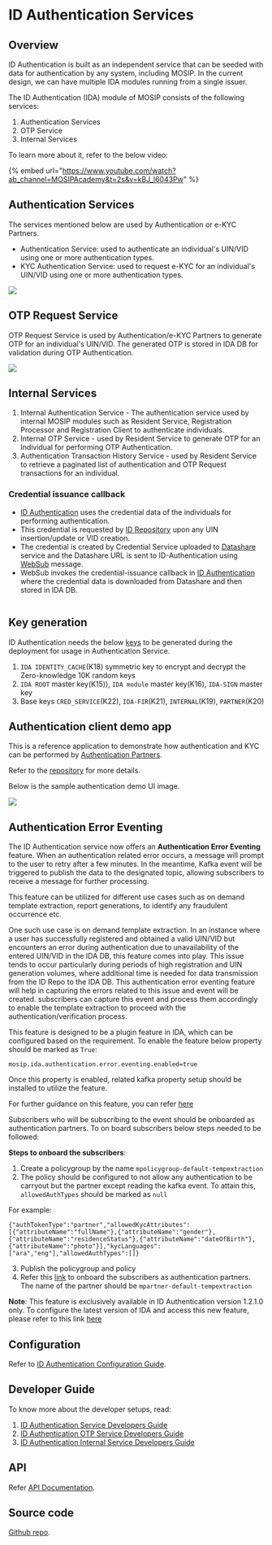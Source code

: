 # ID Authentication Services

## Overview

ID Authentication is built as an independent service that can be seeded with data for authentication by any system, including MOSIP. In the current design, we can have multiple IDA modules running from a single issuer.

The ID Authentication (IDA) module of MOSIP consists of the following services:

1. Authentication Services
2. OTP Service
3. Internal Services

To learn more about it, refer to the below video:

{% embed url="https://www.youtube.com/watch?ab_channel=MOSIPAcademy&t=2s&v=kBJ_l6043Pw" %}

## Authentication Services

The services mentioned below are used by Authentication or e-KYC Partners.

* Authentication Service: used to authenticate an individual's UIN/VID using one or more authentication types.
* KYC Authentication Service: used to request e-KYC for an individual's UIN/VID using one or more authentication types.

![](../../../.gitbook/assets/authentication-flow.png)

## OTP Request Service

OTP Request Service is used by Authentication/e-KYC Partners to generate OTP for an individual's UIN/VID. The generated OTP is stored in IDA DB for validation during OTP Authentication.

![](../../../.gitbook/assets/otp-request-flow.png)

## Internal Services

1. Internal Authentication Service - The authentication service used by internal MOSIP modules such as Resident Service, Registration Processor and Registration Client to authenticate individuals.
2. Internal OTP Service - used by Resident Service to generate OTP for an Individual for performing OTP Authentication.
3. Authentication Transaction History Service - used by Resident Service to retrieve a paginated list of authentication and OTP Request transactions for an individual.

### Credential issuance callback

* [ID Authentication](../id-authentication.md) uses the credential data of the individuals for performing authentication.
* This credential is requested by [ID Repository](../../identity-issuance/id-repository/) upon any UIN insertion/update or VID creation.
* The credential is created by Credential Service uploaded to [Datashare](../../supporting-components/datashare.md) service and the Datashare URL is sent to ID-Authentication using [WebSub](../../supporting-services/websub/) message.
* WebSub invokes the credential-issuance callback in [ID Authentication](../id-authentication.md) where the credential data is downloaded from Datashare and then stored in IDA DB.

<figure><img src="../../../.gitbook/assets/ida-credential-flow (1).png" alt=""><figcaption></figcaption></figure>

## Key generation

ID Authentication needs the below [keys](../../supporting-services/keymanager/keys.md) to be generated during the deployment for usage in Authentication Service.

1. `IDA IDENTITY_CACHE`(K18) symmetric key to encrypt and decrypt the Zero-knowledge 10K random keys
2. `IDA ROOT` master key(K15)), `IDA module` master key(K16), `IDA-SIGN` master key
3. Base keys `CRED_SERVICE`(K22), `IDA-FIR`(K21), `INTERNAL`(K19), `PARTNER`(K20)

## Authentication client demo app

This is a reference application to demonstrate how authentication and KYC can be performed by [Authentication Partners](../../support-systems/partner-management-services/partners.md#partner-types).

Refer to the [repository](https://github.com/mosip/authentication-demo-ui/tree/release-1.2.0) for more details.

Below is the sample authentication demo UI image.

![](../../../.gitbook/assets/sample-auth-demo-ui.png)

## Authentication Error Eventing

The ID Authentication service now offers an **Authentication Error Eventing** feature. When an authentication related error occurs, a message will prompt to the user to retry after a few minutes. In the meantime, Kafka event will be triggered to publish the data to the designated topic, allowing subscribers to receive a message for further processing.

This feature can be utilized for different use cases such as on demand template extraction, report generations, to identify any fraudulent occurrence etc.

One such use case is on demand template extraction. In an instance where a user has successfully registered and obtained a valid UIN/VID but encounters an error during authentication due to unavailability of the entered UIN/VID in the IDA DB, this feature comes into play. This issue tends to occur particularly during periods of high registration and UIN generation volumes, where additional time is needed for data transmission from the ID Repo to the IDA DB. This authentication error eventing feature will help in capturing the errors related to this issue and event will be created. subscribers can capture this event and process them accordingly to enable the template extraction to proceed with the authentication/verification process.

This feature is designed to be a plugin feature in IDA, which can be configured based on the requirement. To enable the feature below property should be marked as `True`:

`mosip.ida.authentication.error.eventing.enabled=true`

Once this property is enabled, related kafka property setup should be installed to utilize the feature.

For further guidance on this feature, you can refer [here](https://github.com/mosip/id-authentication/blob/release-1.2.1.x/docs/authentication_error_eventing.md)

Subscribers who will be subscribing to the event should be onboarded as authentication partners. To on board subscribers below steps needed to be followed:

**Steps to onboard the subscribers**:

1. Create a policygroup by the name `mpolicygroup-default-tempextraction`
2. The policy should be configured to not allow any authentication to be carryout but the partner except reading the kafka event. To attain this, `allowedAuthTypes` should be marked as `null`

For example:

`{"authTokenType":"partner","allowedKycAttributes":[{"attributeName":"fullName"},{"attributeName":"gender"}, {"attributeName":"residenceStatus"},{"attributeName":"dateOfBirth"},{"attributeName":"photo"}],"kycLanguages":["ara","eng"],"allowedAuthTypes":[]}`

3. Publish the policygroup and policy
4. Refer this [link](https://docs.mosip.io/1.2.0/partners#authentication-partner-ap) to onboard the subscribers as authentication partners. The name of the partner should be `mpartner-default-tempextraction`

**Note**: This feature is exclusively available in ID Authentication version 1.2.1.0 only. To configure the latest version of IDA and access this new feature, please refer to this link [here](https://github.com/mosip/id-authentication/blob/release-1.2.1.x/docs/authentication_error_eventing.md)

## Configuration

Refer to [ID Authentication Configuration Guide](https://github.com/mosip/id-authentication/blob/release-1.2.0/docs/configuration.md).

## Developer Guide

To know more about the developer setups, read:

1. [ID Authentication Service Developers Guide](https://docs.mosip.io/1.2.0/modules/id-authentication-services/id-authentication-service-developer-guide)
2. [ID Authentication OTP Service Developers Guide](https://docs.mosip.io/1.2.0/modules/id-authentication-services/id-authentication-otp-service-developer-guide)
3. [ID Authentication Internal Service Developers Guide](https://docs.mosip.io/1.2.0/modules/id-authentication-services/id-authentication-internal-service-developer-guide)

## API

Refer [API Documentation](https://mosip.github.io/documentation/1.2.0/1.2.0.html).

## Source code

[Github repo](https://github.com/mosip/id-authentication/tree/release-1.2.0).
